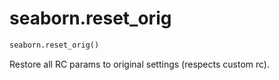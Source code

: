 # seaborn.reset_orig

```py
seaborn.reset_orig()
```

Restore all RC params to original settings (respects custom rc).